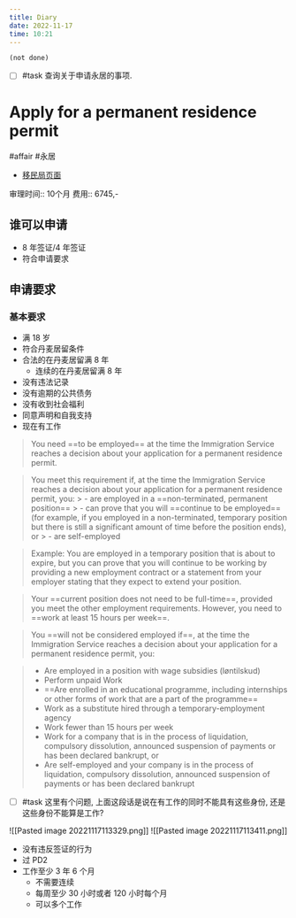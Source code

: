 ```yaml
---
title: Diary
date: 2022-11-17
time: 10:21
---
```


```tasks
(not done)
```

- [ ] #task  查询关于申请永居的事项.

# Apply for a permanent residence permit
#affair #永居

- [移民局页面](https://nyidanmark.dk/en-GB/You-want-to-apply/Permanent-residence-permit/Permanent-residence)

审理时间:: 10个月
费用:: 6745,-

## 谁可以申请

- 8 年签证/4 年签证
- 符合申请要求

## 申请要求

### 基本要求

- 满 18 岁
- 符合丹麦居留条件
- 合法的在丹麦居留满 8 年
	- 连续的在丹麦居留满 8 年
- 没有违法记录
- 没有逾期的公共债务
- 没有收到社会福利
- 同意声明和自我支持
- 现在有工作
> You need ==to be employed== at the time the Immigration Service reaches a decision about your application for a permanent residence permit.
	
> You meet this requirement if, at the time the Immigration Service reaches a decision about your application for a permanent residence permit, you:
	> -   are employed in a ==non-terminated, permanent position==
	> -   can prove that you will ==continue to be employed== (for example, if you employed in a non-terminated, temporary position but there is still a significant amount of time before the position ends), or
	> -   are self-employed
	
> Example: You are employed in a temporary position that is about to expire, but you can prove that you will continue to be working by providing a new employment contract or a statement from your employer stating that they expect to extend your position.
	
> Your ==current position does not need to be full-time==, provided you meet the other employment requirements. However, you need to ==work at least 15 hours per week==.

> You ==will not be considered employed if==, at the time the Immigration Service reaches a decision about your application for a permanent residence permit, you:

> -   Are employed in a position with wage subsidies (løntilskud)
> -   Perform unpaid Work
> -   ==Are enrolled in an educational programme, including internships or other forms of work that are a part of the programme==
> -   Work as a substitute hired through a temporary-employment agency
> -   Work fewer than 15 hours per week
> -   Work for a company that is in the process of liquidation, compulsory dissolution, announced suspension of payments or has been declared bankrupt, or
> -   Are self-employed and your company is in the process of liquidation, compulsory dissolution, announced suspension of payments or has been declared bankrupt


- [ ] #task 这里有个问题, 上面这段话是说在有工作的同时不能具有这些身份, 还是这些身份不能算是工作?

![[Pasted image 20221117113329.png]]
![[Pasted image 20221117113411.png]]

- 没有违反签证的行为
- 过 PD2
- 工作至少 3 年 6 个月
	- 不需要连续
	- 每周至少 30 小时或者 120 小时每个月
	- 可以多个工作